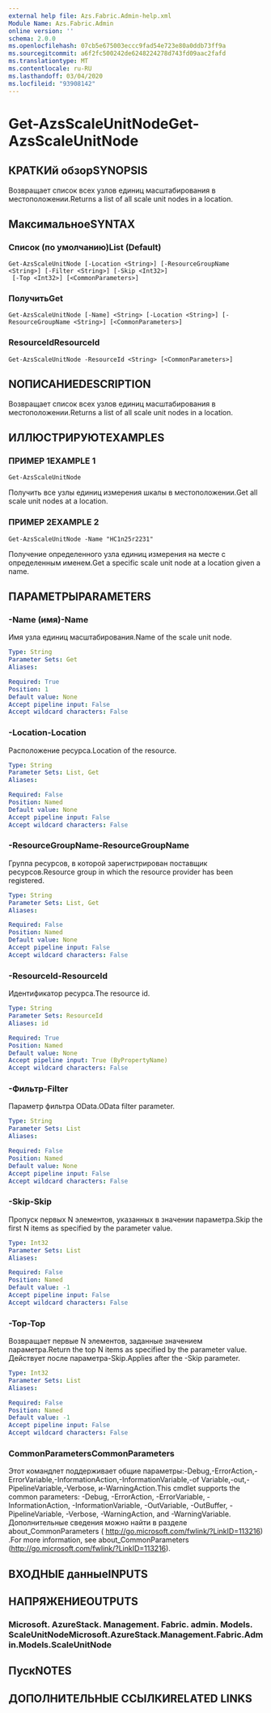 ```yaml
---
external help file: Azs.Fabric.Admin-help.xml
Module Name: Azs.Fabric.Admin
online version: ''
schema: 2.0.0
ms.openlocfilehash: 07cb5e675003eccc9fad54e723e80a0ddb73ff9a
ms.sourcegitcommit: a6f2fc500242de6248224278d743fd09aac2fafd
ms.translationtype: MT
ms.contentlocale: ru-RU
ms.lasthandoff: 03/04/2020
ms.locfileid: "93908142"
---
```

# <span data-ttu-id="b7904-101">Get-AzsScaleUnitNode</span><span class="sxs-lookup"><span data-stu-id="b7904-101">Get-AzsScaleUnitNode</span></span>

## <span data-ttu-id="b7904-102">КРАТКИй обзор</span><span class="sxs-lookup"><span data-stu-id="b7904-102">SYNOPSIS</span></span>
<span data-ttu-id="b7904-103">Возвращает список всех узлов единиц масштабирования в местоположении.</span><span class="sxs-lookup"><span data-stu-id="b7904-103">Returns a list of all scale unit nodes in a location.</span></span>

## <span data-ttu-id="b7904-104">Максимальное</span><span class="sxs-lookup"><span data-stu-id="b7904-104">SYNTAX</span></span>

### <span data-ttu-id="b7904-105">Список (по умолчанию)</span><span class="sxs-lookup"><span data-stu-id="b7904-105">List (Default)</span></span>
```
Get-AzsScaleUnitNode [-Location <String>] [-ResourceGroupName <String>] [-Filter <String>] [-Skip <Int32>]
 [-Top <Int32>] [<CommonParameters>]
```

### <span data-ttu-id="b7904-106">Получить</span><span class="sxs-lookup"><span data-stu-id="b7904-106">Get</span></span>
```
Get-AzsScaleUnitNode [-Name] <String> [-Location <String>] [-ResourceGroupName <String>] [<CommonParameters>]
```

### <span data-ttu-id="b7904-107">ResourceId</span><span class="sxs-lookup"><span data-stu-id="b7904-107">ResourceId</span></span>
```
Get-AzsScaleUnitNode -ResourceId <String> [<CommonParameters>]
```

## <span data-ttu-id="b7904-108">NОПИСАНИЕ</span><span class="sxs-lookup"><span data-stu-id="b7904-108">DESCRIPTION</span></span>
<span data-ttu-id="b7904-109">Возвращает список всех узлов единиц масштабирования в местоположении.</span><span class="sxs-lookup"><span data-stu-id="b7904-109">Returns a list of all scale unit nodes in a location.</span></span>

## <span data-ttu-id="b7904-110">ИЛЛЮСТРИРУЮТ</span><span class="sxs-lookup"><span data-stu-id="b7904-110">EXAMPLES</span></span>

### <span data-ttu-id="b7904-111">ПРИМЕР 1</span><span class="sxs-lookup"><span data-stu-id="b7904-111">EXAMPLE 1</span></span>
```
Get-AzsScaleUnitNode
```

<span data-ttu-id="b7904-112">Получить все узлы единиц измерения шкалы в местоположении.</span><span class="sxs-lookup"><span data-stu-id="b7904-112">Get all scale unit nodes at a location.</span></span>

### <span data-ttu-id="b7904-113">ПРИМЕР 2</span><span class="sxs-lookup"><span data-stu-id="b7904-113">EXAMPLE 2</span></span>
```
Get-AzsScaleUnitNode -Name "HC1n25r2231"
```

<span data-ttu-id="b7904-114">Получение определенного узла единиц измерения на месте с определенным именем.</span><span class="sxs-lookup"><span data-stu-id="b7904-114">Get a specific scale unit node at a location given a name.</span></span>

## <span data-ttu-id="b7904-115">ПАРАМЕТРЫ</span><span class="sxs-lookup"><span data-stu-id="b7904-115">PARAMETERS</span></span>

### <span data-ttu-id="b7904-116">-Name (имя)</span><span class="sxs-lookup"><span data-stu-id="b7904-116">-Name</span></span>
<span data-ttu-id="b7904-117">Имя узла единиц масштабирования.</span><span class="sxs-lookup"><span data-stu-id="b7904-117">Name of the scale unit node.</span></span>

```yaml
Type: String
Parameter Sets: Get
Aliases:

Required: True
Position: 1
Default value: None
Accept pipeline input: False
Accept wildcard characters: False
```

### <span data-ttu-id="b7904-118">-Location</span><span class="sxs-lookup"><span data-stu-id="b7904-118">-Location</span></span>
<span data-ttu-id="b7904-119">Расположение ресурса.</span><span class="sxs-lookup"><span data-stu-id="b7904-119">Location of the resource.</span></span>

```yaml
Type: String
Parameter Sets: List, Get
Aliases:

Required: False
Position: Named
Default value: None
Accept pipeline input: False
Accept wildcard characters: False
```

### <span data-ttu-id="b7904-120">-ResourceGroupName</span><span class="sxs-lookup"><span data-stu-id="b7904-120">-ResourceGroupName</span></span>
<span data-ttu-id="b7904-121">Группа ресурсов, в которой зарегистрирован поставщик ресурсов.</span><span class="sxs-lookup"><span data-stu-id="b7904-121">Resource group in which the resource provider has been registered.</span></span>

```yaml
Type: String
Parameter Sets: List, Get
Aliases:

Required: False
Position: Named
Default value: None
Accept pipeline input: False
Accept wildcard characters: False
```

### <span data-ttu-id="b7904-122">-ResourceId</span><span class="sxs-lookup"><span data-stu-id="b7904-122">-ResourceId</span></span>
<span data-ttu-id="b7904-123">Идентификатор ресурса.</span><span class="sxs-lookup"><span data-stu-id="b7904-123">The resource id.</span></span>

```yaml
Type: String
Parameter Sets: ResourceId
Aliases: id

Required: True
Position: Named
Default value: None
Accept pipeline input: True (ByPropertyName)
Accept wildcard characters: False
```

### <span data-ttu-id="b7904-124">-Фильтр</span><span class="sxs-lookup"><span data-stu-id="b7904-124">-Filter</span></span>
<span data-ttu-id="b7904-125">Параметр фильтра OData.</span><span class="sxs-lookup"><span data-stu-id="b7904-125">OData filter parameter.</span></span>

```yaml
Type: String
Parameter Sets: List
Aliases:

Required: False
Position: Named
Default value: None
Accept pipeline input: False
Accept wildcard characters: False
```

### <span data-ttu-id="b7904-126">-Skip</span><span class="sxs-lookup"><span data-stu-id="b7904-126">-Skip</span></span>
<span data-ttu-id="b7904-127">Пропуск первых N элементов, указанных в значении параметра.</span><span class="sxs-lookup"><span data-stu-id="b7904-127">Skip the first N items as specified by the parameter value.</span></span>

```yaml
Type: Int32
Parameter Sets: List
Aliases:

Required: False
Position: Named
Default value: -1
Accept pipeline input: False
Accept wildcard characters: False
```

### <span data-ttu-id="b7904-128">-Top</span><span class="sxs-lookup"><span data-stu-id="b7904-128">-Top</span></span>
<span data-ttu-id="b7904-129">Возвращает первые N элементов, заданные значением параметра.</span><span class="sxs-lookup"><span data-stu-id="b7904-129">Return the top N items as specified by the parameter value.</span></span>
<span data-ttu-id="b7904-130">Действует после параметра-Skip.</span><span class="sxs-lookup"><span data-stu-id="b7904-130">Applies after the -Skip parameter.</span></span>

```yaml
Type: Int32
Parameter Sets: List
Aliases:

Required: False
Position: Named
Default value: -1
Accept pipeline input: False
Accept wildcard characters: False
```

### <span data-ttu-id="b7904-131">CommonParameters</span><span class="sxs-lookup"><span data-stu-id="b7904-131">CommonParameters</span></span>
<span data-ttu-id="b7904-132">Этот командлет поддерживает общие параметры:-Debug,-ErrorAction,-ErrorVariable,-InformationAction,-InformationVariable,-of Variable,-out,-PipelineVariable,-Verbose, и-WarningAction.</span><span class="sxs-lookup"><span data-stu-id="b7904-132">This cmdlet supports the common parameters: -Debug, -ErrorAction, -ErrorVariable, -InformationAction, -InformationVariable, -OutVariable, -OutBuffer, -PipelineVariable, -Verbose, -WarningAction, and -WarningVariable.</span></span> <span data-ttu-id="b7904-133">Дополнительные сведения можно найти в разделе about_CommonParameters ( http://go.microsoft.com/fwlink/?LinkID=113216) .</span><span class="sxs-lookup"><span data-stu-id="b7904-133">For more information, see about_CommonParameters (http://go.microsoft.com/fwlink/?LinkID=113216).</span></span>

## <span data-ttu-id="b7904-134">ВХОДНЫЕ данные</span><span class="sxs-lookup"><span data-stu-id="b7904-134">INPUTS</span></span>

## <span data-ttu-id="b7904-135">НАПРЯЖЕНИЕ</span><span class="sxs-lookup"><span data-stu-id="b7904-135">OUTPUTS</span></span>

### <span data-ttu-id="b7904-136">Microsoft. AzureStack. Management. Fabric. admin. Models. ScaleUnitNode</span><span class="sxs-lookup"><span data-stu-id="b7904-136">Microsoft.AzureStack.Management.Fabric.Admin.Models.ScaleUnitNode</span></span>

## <span data-ttu-id="b7904-137">Пуск</span><span class="sxs-lookup"><span data-stu-id="b7904-137">NOTES</span></span>

## <span data-ttu-id="b7904-138">ДОПОЛНИТЕЛЬНЫЕ ССЫЛКИ</span><span class="sxs-lookup"><span data-stu-id="b7904-138">RELATED LINKS</span></span>
